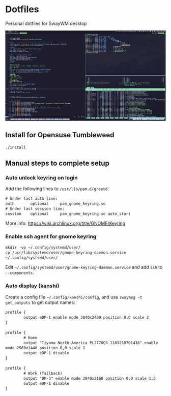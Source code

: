 # Dotfiles

Personal dotfiles for SwayWM desktop

![Screenshot](/assets/screenshot.png)

## Install for Opensuse Tumbleweed

```bash
./install
```

## Manual steps to complete setup

### Auto unlock keyring on login

Add the following lines to `/usr/lib/pam.d/greetd`:

```
# Under last auth line:
auth       optional     pam_gnome_keyring.so
# Under last session line:
session    optional     pam_gnome_keyring.so auto_start
```

More info: https://wiki.archlinux.org/title/GNOME/Keyring

### Enable ssh agent for gnome keyring

```
mkdir -vp ~/.config/systemd/user/
cp /usr/lib/systemd/user/gnome-keyring-daemon.service ~/.config/systemd/user/
```

Edit `~/.config/systemd/user/gnome-keyring-daemon.service` and add `ssh` to `--components`.

### Auto display (kanshi)

Create a config file `~/.config/kanshi/config`, and use `swaymsg -t get_outputs` to get output names:

```
profile {
        output eDP-1 enable mode 3840x2400 position 0,0 scale 2
}

profile {
        # Home
        output "Iiyama North America PL2770QS 1183210701438" enable mode 2560x1440 position 0,0 scale 1
        output eDP-1 disable
}

profile {
        # Work (fallback)
        output "DP-3" enable mode 3840x2160 position 0,0 scale 1.5
        output eDP-1 disable
}
```
